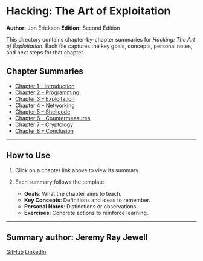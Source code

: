 # Hacking: The Art of Exploitation

**Author:** Jon Erickson
**Edition:** Second Edition

This directory contains chapter-by-chapter summaries for *Hacking: The Art of Exploitation*. Each file captures the key goals, concepts, personal notes, and next steps for that chapter.

## Chapter Summaries

* [Chapter 1 – Introduction](hacking-the-art-of-exploitation-chapter-01.md)
* [Chapter 2 – Programming](hacking-the-art-of-exploitation-chapter-02.md)
* [Chapter 3 – Exploitation](hacking-the-art-of-exploitation-chapter-03.md)
* [Chapter 4 – Networking](hacking-the-art-of-exploitation-chapter-04.md)
* [Chapter 5 – Shellcode](hacking-the-art-of-exploitation-chapter-05.md)
* [Chapter 6 – Countermeasures](hacking-the-art-of-exploitation-chapter-06.md)
* [Chapter 7 – Cryptology](hacking-the-art-of-exploitation-chapter-07.md)
* [Chapter 8 – Conclusion](hacking-the-art-of-exploitation-chapter-08.md)


---

## How to Use

1. Click on a chapter link above to view its summary.
2. Each summary follows the template:

   * **Goals**: What the chapter aims to teach.
   * **Key Concepts**: Definitions and ideas to remember.
   * **Personal Notes**: Distinctions or observations.
   * **Exercises**: Concrete actions to reinforce learning.

---

## Summary author: **Jeremy Ray Jewell**
[GitHub](https://github.com/jeremyrayjewell)
[LinkedIn](https://www.linkedin.com/in/jeremyrayjewell)


